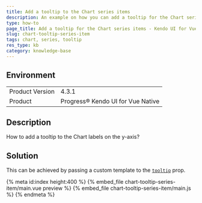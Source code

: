 ```yaml
---
title: Add a tooltip to the Chart series items
description: An example on how you can add a tooltip for the Chart series items
type: how-to
page_title: Add a tooltip for the Chart series items - Kendo UI for Vue Native Chart
slug: chart-tooltip-series-item
tags: chart, series, tooltip
res_type: kb
category: knowledge-base
---
```


## Environment

<table>
    <tbody>
	    <tr>
	    	<td>Product Version</td>
	    	<td>4.3.1</td>
	    </tr>
	    <tr>
	    	<td>Product</td>
	    	<td>Progress® Kendo UI for Vue Native</td>
	    </tr>
    </tbody>
</table>


## Description

How to add a tooltip to the Chart labels on the y-axis?

## Solution

This can be achieved by passing a custom template to the [`tooltip`](slug:api_charts_chartlegenditemprops#toc_tooltip) prop.

{% meta id:index height:400 %}
{% embed_file chart-tooltip-series-item/main.vue preview %}
{% embed_file chart-tooltip-series-item/main.js %}
{% endmeta %}